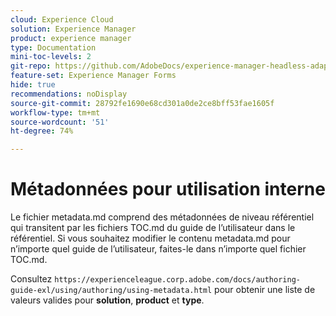 ```yaml
---
cloud: Experience Cloud
solution: Experience Manager
product: experience manager
type: Documentation
mini-toc-levels: 2
git-repo: https://github.com/AdobeDocs/experience-manager-headless-adaptive-forms.fr-FR
feature-set: Experience Manager Forms
hide: true
recommendations: noDisplay
source-git-commit: 28792fe1690e68cd301a0de2ce8bff53fae1605f
workflow-type: tm+mt
source-wordcount: '51'
ht-degree: 74%

---
```



# Métadonnées pour utilisation interne

Le fichier metadata.md comprend des métadonnées de niveau référentiel qui transitent par les fichiers TOC.md du guide de l’utilisateur dans le référentiel. Si vous souhaitez modifier le contenu metadata.md pour n’importe quel guide de l’utilisateur, faites-le dans n’importe quel fichier TOC.md.

Consultez `https://experienceleague.corp.adobe.com/docs/authoring-guide-exl/using/authoring/using-metadata.html` pour obtenir une liste de valeurs valides pour **solution**, **product** et **type**.
